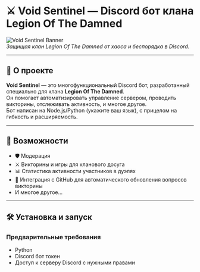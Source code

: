 # ⚔️ Void Sentinel — Discord бот клана Legion Of The Damned

![Void Sentinel Banner](https://cdn.discordapp.com/attachments/1355929392072753262/1399881522311336007/Void_Sentinel.jpg?ex=68b42403&is=68b2d283&hm=d5e3066657c7214641a105772c4c5f3ff0b09fe1bc0ad9ebe9ad6dc95aeea423&)  
*Защищая клан Legion Of The Damned от хаоса и беспорядка в Discord.*

---

## 📜 О проекте

**Void Sentinel** — это многофункциональный Discord бот, разработанный специально для клана **Legion Of The Damned**.  
Он помогает автоматизировать управление сервером, проводить викторины, отслеживать активность, и многое другое.  
Бот написан на Node.js/Python (укажите ваш язык), с прицелом на гибкость и расширяемость.

---

## 🚀 Возможности

- 🛡️ Модерация
- ⚔️ Викторины и игры для кланового досуга  
- 📊 Статистика активности участников в дуэлях
- 🔗 Интеграция с GitHub для автоматического обновления вопросов викторины  
- И многое другое...

---

## 🛠️ Установка и запуск

### Предварительные требования

- Python 
- Discord бот токен  
- Доступ к серверу Discord с нужными правами  
